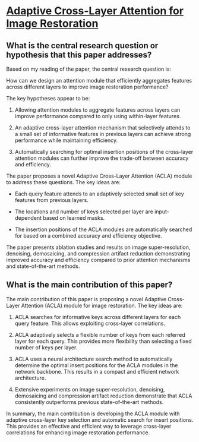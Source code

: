 # [Adaptive Cross-Layer Attention for Image Restoration](https://arxiv.org/abs/2203.03619v3)

## What is the central research question or hypothesis that this paper addresses?

 Based on my reading of the paper, the central research question is:

How can we design an attention module that efficiently aggregates features across different layers to improve image restoration performance?

The key hypotheses appear to be:

1) Allowing attention modules to aggregate features across layers can improve performance compared to only using within-layer features. 

2) An adaptive cross-layer attention mechanism that selectively attends to a small set of informative features in previous layers can achieve strong performance while maintaining efficiency.

3) Automatically searching for optimal insertion positions of the cross-layer attention modules can further improve the trade-off between accuracy and efficiency.

The paper proposes a novel Adaptive Cross-Layer Attention (ACLA) module to address these questions. The key ideas are:

- Each query feature attends to an adaptively selected small set of key features from previous layers.

- The locations and number of keys selected per layer are input-dependent based on learned masks. 

- The insertion positions of the ACLA modules are automatically searched for based on a combined accuracy and efficiency objective.

The paper presents ablation studies and results on image super-resolution, denoising, demosaicing, and compression artifact reduction demonstrating improved accuracy and efficiency compared to prior attention mechanisms and state-of-the-art methods.


## What is the main contribution of this paper?

 The main contribution of this paper is proposing a novel Adaptive Cross-Layer Attention (ACLA) module for image restoration. The key ideas are:

1. ACLA searches for informative keys across different layers for each query feature. This allows exploiting cross-layer correlations. 

2. ACLA adaptively selects a flexible number of keys from each referred layer for each query. This provides more flexibility than selecting a fixed number of keys per layer.

3. ACLA uses a neural architecture search method to automatically determine the optimal insert positions for the ACLA modules in the network backbone. This results in a compact and efficient network architecture. 

4. Extensive experiments on image super-resolution, denoising, demosaicing and compression artifact reduction demonstrate that ACLA consistently outperforms previous state-of-the-art methods.

In summary, the main contribution is developing the ACLA module with adaptive cross-layer key selection and automatic search for insert positions. This provides an effective and efficient way to leverage cross-layer correlations for enhancing image restoration performance.
